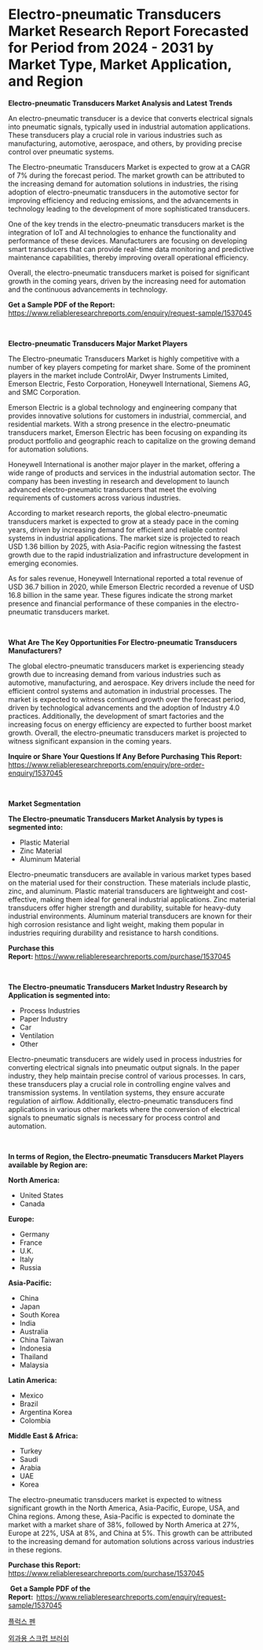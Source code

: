 <p><h1>Electro-pneumatic Transducers Market Research Report Forecasted for Period from 2024 -  2031 by Market Type, Market Application, and Region</h1></p><p><strong>Electro-pneumatic Transducers Market Analysis and Latest Trends</strong></p>
<p><p>An electro-pneumatic transducer is a device that converts electrical signals into pneumatic signals, typically used in industrial automation applications. These transducers play a crucial role in various industries such as manufacturing, automotive, aerospace, and others, by providing precise control over pneumatic systems.</p><p>The Electro-pneumatic Transducers Market is expected to grow at a CAGR of 7% during the forecast period. The market growth can be attributed to the increasing demand for automation solutions in industries, the rising adoption of electro-pneumatic transducers in the automotive sector for improving efficiency and reducing emissions, and the advancements in technology leading to the development of more sophisticated transducers.</p><p>One of the key trends in the electro-pneumatic transducers market is the integration of IoT and AI technologies to enhance the functionality and performance of these devices. Manufacturers are focusing on developing smart transducers that can provide real-time data monitoring and predictive maintenance capabilities, thereby improving overall operational efficiency.</p><p>Overall, the electro-pneumatic transducers market is poised for significant growth in the coming years, driven by the increasing need for automation and the continuous advancements in technology.</p></p>
<p><strong>Get a Sample PDF of the Report:&nbsp;</strong> <a href="https://www.reliableresearchreports.com/enquiry/request-sample/1537045">https://www.reliableresearchreports.com/enquiry/request-sample/1537045</a></p>
<p>&nbsp;</p>
<p><strong>Electro-pneumatic Transducers Major Market Players</strong></p>
<p><p>The Electro-pneumatic Transducers Market is highly competitive with a number of key players competing for market share. Some of the prominent players in the market include ControlAir, Dwyer Instruments Limited, Emerson Electric, Festo Corporation, Honeywell International, Siemens AG, and SMC Corporation.</p><p>Emerson Electric is a global technology and engineering company that provides innovative solutions for customers in industrial, commercial, and residential markets. With a strong presence in the electro-pneumatic transducers market, Emerson Electric has been focusing on expanding its product portfolio and geographic reach to capitalize on the growing demand for automation solutions.</p><p>Honeywell International is another major player in the market, offering a wide range of products and services in the industrial automation sector. The company has been investing in research and development to launch advanced electro-pneumatic transducers that meet the evolving requirements of customers across various industries.</p><p>According to market research reports, the global electro-pneumatic transducers market is expected to grow at a steady pace in the coming years, driven by increasing demand for efficient and reliable control systems in industrial applications. The market size is projected to reach USD 1.36 billion by 2025, with Asia-Pacific region witnessing the fastest growth due to the rapid industrialization and infrastructure development in emerging economies.</p><p>As for sales revenue, Honeywell International reported a total revenue of USD 36.7 billion in 2020, while Emerson Electric recorded a revenue of USD 16.8 billion in the same year. These figures indicate the strong market presence and financial performance of these companies in the electro-pneumatic transducers market.</p></p>
<p>&nbsp;</p>
<p><strong>What Are The Key Opportunities For Electro-pneumatic Transducers Manufacturers?</strong></p>
<p><p>The global electro-pneumatic transducers market is experiencing steady growth due to increasing demand from various industries such as automotive, manufacturing, and aerospace. Key drivers include the need for efficient control systems and automation in industrial processes. The market is expected to witness continued growth over the forecast period, driven by technological advancements and the adoption of Industry 4.0 practices. Additionally, the development of smart factories and the increasing focus on energy efficiency are expected to further boost market growth. Overall, the electro-pneumatic transducers market is projected to witness significant expansion in the coming years.</p></p>
<p><strong>Inquire or Share Your Questions If Any Before Purchasing This Report:</strong> <a href="https://www.reliableresearchreports.com/enquiry/pre-order-enquiry/1537045">https://www.reliableresearchreports.com/enquiry/pre-order-enquiry/1537045</a></p>
<p>&nbsp;</p>
<p><strong>Market Segmentation</strong></p>
<p><strong>The Electro-pneumatic Transducers Market Analysis by types is segmented into:</strong></p>
<p><ul><li>Plastic Material</li><li>Zinc Material</li><li>Aluminum Material</li></ul></p>
<p><p>Electro-pneumatic transducers are available in various market types based on the material used for their construction. These materials include plastic, zinc, and aluminum. Plastic material transducers are lightweight and cost-effective, making them ideal for general industrial applications. Zinc material transducers offer higher strength and durability, suitable for heavy-duty industrial environments. Aluminum material transducers are known for their high corrosion resistance and light weight, making them popular in industries requiring durability and resistance to harsh conditions.</p></p>
<p><strong>Purchase this Report:&nbsp;</strong><a href="https://www.reliableresearchreports.com/purchase/1537045">https://www.reliableresearchreports.com/purchase/1537045</a></p>
<p>&nbsp;</p>
<p><strong>The Electro-pneumatic Transducers Market Industry Research by Application is segmented into:</strong></p>
<p><ul><li>Process Industries</li><li>Paper Industry</li><li>Car</li><li>Ventilation</li><li>Other</li></ul></p>
<p><p>Electro-pneumatic transducers are widely used in process industries for converting electrical signals into pneumatic output signals. In the paper industry, they help maintain precise control of various processes. In cars, these transducers play a crucial role in controlling engine valves and transmission systems. In ventilation systems, they ensure accurate regulation of airflow. Additionally, electro-pneumatic transducers find applications in various other markets where the conversion of electrical signals to pneumatic signals is necessary for process control and automation.</p></p>
<p>&nbsp;</p>
<p><strong>In terms of Region, the Electro-pneumatic Transducers Market Players available by Region are:</strong></p>
<p>
    <p> <strong> North America: </strong>
        <ul>
            <li>United States</li>
            <li>Canada</li>
        </ul>
        </p> 
    <p> <strong> Europe: </strong>
        <ul>
            <li>Germany</li>
            <li>France</li>
            <li>U.K.</li>
            <li>Italy</li>
            <li>Russia</li>
        </ul>
        </p> 
    <p> <strong> Asia-Pacific: </strong>
        <ul>
            <li>China</li>
            <li>Japan</li>
            <li>South Korea</li>
            <li>India</li>
            <li>Australia</li>
            <li>China Taiwan</li>
            <li>Indonesia</li>
            <li>Thailand</li>
            <li>Malaysia</li>
        </ul>
        </p> 
    <p> <strong> Latin America: </strong>
        <ul>
            <li>Mexico</li>
            <li>Brazil</li>
            <li>Argentina Korea</li>
            <li>Colombia</li>
        </ul>
        </p> 
    <p> <strong> Middle East & Africa: </strong>
        <ul>
            <li>Turkey</li>
            <li>Saudi</li>
            <li>Arabia</li>
            <li>UAE</li>
            <li>Korea</li>
        </ul>
    </p>
    </p>
<p><p>The electro-pneumatic transducers market is expected to witness significant growth in the North America, Asia-Pacific, Europe, USA, and China regions. Among these, Asia-Pacific is expected to dominate the market with a market share of 38%, followed by North America at 27%, Europe at 22%, USA at 8%, and China at 5%. This growth can be attributed to the increasing demand for automation solutions across various industries in these regions.</p></p>
<p><strong>Purchase this Report: </strong><a href="https://www.reliableresearchreports.com/purchase/1537045">https://www.reliableresearchreports.com/purchase/1537045</a></p>
<p>&nbsp;<strong>Get a Sample PDF of the Report:&nbsp;&nbsp;</strong><a href="https://www.reliableresearchreports.com/enquiry/request-sample/1537045">https://www.reliableresearchreports.com/enquiry/request-sample/1537045</a></p>
<p><strong></strong></p>
<p><p><a href="https://medium.com/@dallasrrellwg/%ED%94%8C%EB%9F%AD%EC%8A%A4-%ED%8E%9C-%EC%8B%9C%EC%9E%A5%EC%9D%80-%EC%8B%9C%EC%9E%A5-%EC%A0%90%EC%9C%A0%EC%9C%A8-%ED%81%AC%EA%B8%B0-%EB%B0%8F-2031%EB%85%84%EA%B9%8C%EC%A7%80-%EC%98%88%EC%83%81%EB%90%9C-%EC%98%88%EC%B8%A1%EC%97%90-%EC%B4%88%EC%A0%90%EC%9D%84-%EB%A7%9E%EC%B6%A5%EB%8B%88%EB%8B%A4-75541b363d17">플럭스 펜</a></p><p><a href="https://medium.com/@kalimetz2023/%EC%88%98%EC%88%A0-%EC%8A%A4%ED%81%AC%EB%9F%BD-%EB%B8%8C%EB%9F%AC%EC%8B%9C-%EC%8B%9C%EC%9E%A5-%EA%B2%BD%EC%9F%81-%EB%B6%84%EC%84%9D-%EC%8B%9C%EC%9E%A5-%EB%8F%99%ED%96%A5-%EB%B0%8F-2031%EB%85%84%EA%B9%8C%EC%A7%80%EC%9D%98-%EC%98%88%EC%B8%A1-35231d8b2aa1">외과용 스크럽 브러쉬</a></p></p>
